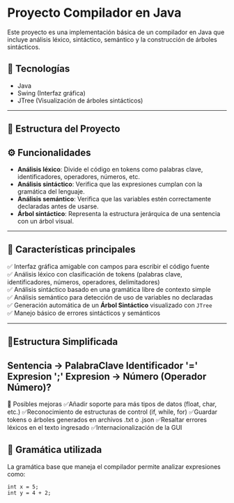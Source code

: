 # Proyecto Compilador en Java

Este proyecto es una implementación básica de un compilador en Java que incluye análisis léxico, sintáctico, semántico y la construcción de árboles sintácticos.

## 🔧 Tecnologías

- Java
- Swing (Interfaz gráfica)
- JTree (Visualización de árboles sintácticos)
---
## 📁 Estructura del Proyecto

## ⚙️ Funcionalidades

- **Análisis léxico**: Divide el código en tokens como palabras clave, identificadores, operadores, números, etc.
- **Análisis sintáctico**: Verifica que las expresiones cumplan con la gramática del lenguaje.
- **Análisis semántico**: Verifica que las variables estén correctamente declaradas antes de usarse.
- **Árbol sintáctico**: Representa la estructura jerárquica de una sentencia con un árbol visual.
---

## 🚀 Características principales

✅ Interfaz gráfica amigable con campos para escribir el código fuente  
✅ Análisis léxico con clasificación de tokens (palabras clave, identificadores, números, operadores, delimitadores)  
✅ Análisis sintáctico basado en una gramática libre de contexto simple  
✅ Análisis semántico para detección de uso de variables no declaradas  
✅ Generación automática de un **Árbol Sintáctico** visualizado con `JTree`  
✅ Manejo básico de errores sintácticos y semánticos  

---

## 🧪Estructura Simplificada
Sentencia → PalabraClave Identificador '=' Expresion ';'
Expresion → Número (Operador Número)?
---
📌 Posibles mejoras
✅Añadir soporte para más tipos de datos (float, char, etc.)
✅Reconocimiento de estructuras de control (if, while, for)
✅Guardar tokens o árboles generados en archivos .txt o .json
✅Resaltar errores léxicos en el texto ingresado
✅Internacionalización de la GUI

## 📘 Gramática utilizada
La gramática base que maneja el compilador permite analizar expresiones como:
```text
int x = 5;
int y = 4 + 2;




